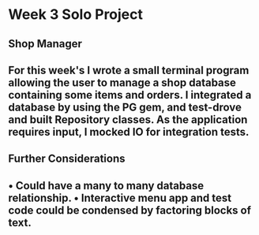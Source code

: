 Week 3 Solo Project
=================

## Shop Manager
For this week's I wrote a small terminal program allowing the user to manage a shop database containing some items and orders.
I integrated a database by using the PG gem, and test-drove and built Repository classes.
As the application requires input, I mocked IO for integration tests.
-----------------
## Further Considerations
• Could have a many to many database relationship.
• Interactive menu app and test code could be condensed by factoring blocks of text.
-----------------